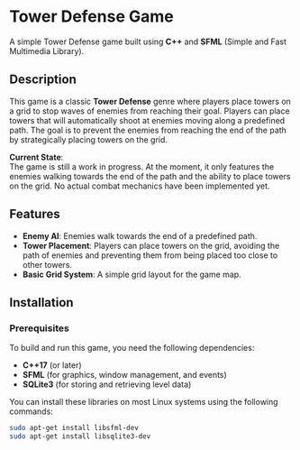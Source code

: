 # Tower Defense Game

A simple Tower Defense game built using **C++** and **SFML** (Simple and Fast Multimedia Library).

## Description

This game is a classic **Tower Defense** genre where players place towers on a grid to stop waves of enemies from reaching their goal. Players can place towers that will automatically shoot at enemies moving along a predefined path. The goal is to prevent the enemies from reaching the end of the path by strategically placing towers on the grid.

**Current State**:  
The game is still a work in progress. At the moment, it only features the enemies walking towards the end of the path and the ability to place towers on the grid. No actual combat mechanics have been implemented yet.

## Features

- **Enemy AI**: Enemies walk towards the end of a predefined path.
- **Tower Placement**: Players can place towers on the grid, avoiding the path of enemies and preventing them from being placed too close to other towers.
- **Basic Grid System**: A simple grid layout for the game map.

## Installation

### Prerequisites

To build and run this game, you need the following dependencies:

- **C++17** (or later)
- **SFML** (for graphics, window management, and events)
- **SQLite3** (for storing and retrieving level data)

You can install these libraries on most Linux systems using the following commands:

```bash
sudo apt-get install libsfml-dev
sudo apt-get install libsqlite3-dev

